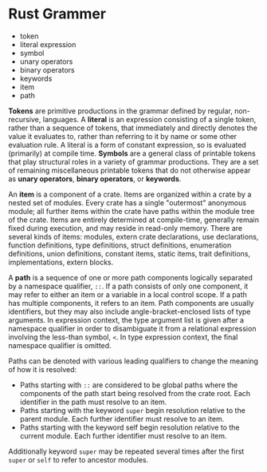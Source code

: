 # Rust Grammer

- token
- literal expression
- symbol
- unary operators
- binary operators
- keywords
- item
- path



**Tokens** are primitive productions in the grammar defined by regular, non-recursive, languages. A **literal** is an expression consisting of a single token, rather than a sequence of tokens, that immediately and directly denotes the value it evaluates to, rather than referring to it by name or some other evaluation rule. A literal is a form of constant expression, so is evaluated (primarily) at compile time. **Symbols** are a general class of printable tokens that play structural roles in a variety of grammar productions. They are a set of remaining miscellaneous printable tokens that do not otherwise appear as **unary operators**, **binary operators**, or **keywords**.

An **item** is a component of a crate. Items are organized within a crate by a nested set of modules. Every crate has a single "outermost" anonymous module; all further items within the crate have paths within the module tree of the crate. Items are entirely determined at compile-time, generally remain fixed during execution, and may reside in read-only memory. There are several kinds of items: modules, extern crate declarations, use declarations, function definitions, type definitions, struct definitions, enumeration definitions, union definitions, constant items, static items, trait definitions, implementations, extern blocks.

A **path** is a sequence of one or more path components logically separated by a namespace qualifier, `::`. If a path consists of only one component, it may refer to either an item or a variable in a local control scope. If a path has multiple components, it refers to an item.
Path components are usually identifiers, but they may also include angle-bracket-enclosed lists of type arguments. In expression context, the type argument list is given after a namespace qualifier in order to disambiguate it from a relational expression involving the less-than symbol, `<`. In type expression context, the final namespace qualifier is omitted.

Paths can be denoted with various leading qualifiers to change the meaning of how it is resolved:
- Paths starting with `::` are considered to be global paths where the 
  components of the path start being resolved from the crate root. Each identifier in the path must resolve to an item.
- Paths starting with the keyword `super` begin resolution relative to the
  parent module. Each further identifier must resolve to an item.
- Paths starting with the keyword self begin resolution relative to the current
  module. Each further identifier must resolve to an item.

Additionally keyword `super` may be repeated several times after the first `super` or `self` to refer to ancestor modules.